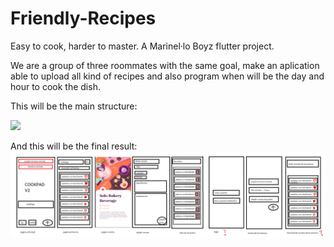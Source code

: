 # Friendly-Recipes
Easy to cook, harder to master. A Marinel·lo Boyz flutter project.

We are a group of three roommates with the same goal, make an aplication able to upload all kind of recipes and also program when will be the day and hour to cook the dish.

This will be the main structure:

<img src="https://github.com/Marinel-lo-Boyz/Friendly-Recipes/blob/master/docs/images/Anotaci%C3%B3n%202019-12-10%20141751.png?raw=true" width="700"/>

And this will be the final result:
<img src="https://github.com/Marinel-lo-Boyz/Friendly-Recipes/blob/master/docs/images/recetas.png?raw=true" width="700"/>





